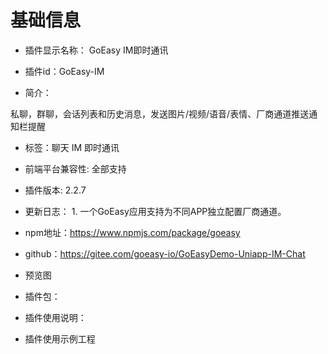 # 基础信息
* 插件显示名称： GoEasy IM即时通讯

* 插件id：GoEasy-IM

* 简介：

私聊，群聊，会话列表和历史消息，发送图片/视频/语音/表情、厂商通道推送通知栏提醒

* 标签：聊天 IM 即时通讯

* 前端平台兼容性: 全部支持

* 插件版本: 2.2.7

* 更新日志： 1. 一个GoEasy应用支持为不同APP独立配置厂商通道。

* npm地址：https://www.npmjs.com/package/goeasy
* github：https://gitee.com/goeasy-io/GoEasyDemo-Uniapp-IM-Chat

* 预览图

* 插件包：

* 插件使用说明：

* 插件使用示例工程
